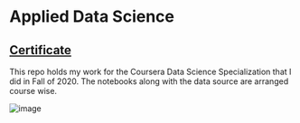 # Applied Data Science

## [Certificate](https://www.coursera.org/account/accomplishments/specialization/RU5R336X5V4A)
This repo holds my work for the Coursera Data Science Specialization that I did in Fall of 2020. The notebooks along with the data source are arranged course wise.

![image](https://user-images.githubusercontent.com/56764399/115943658-d5ac7700-a4ce-11eb-9af2-ab5d18cd83a9.png)
